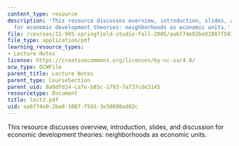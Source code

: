 ```yaml
---
content_type: resource
description: 'This resource discusses overview, introduction, slides, and discussion
  for economic development theories: neighborhoods as economic units.'
file: /courses/11-945-springfield-studio-fall-2005/aa6f74e02be81087f5933e58090ad02c_lect3.pdf
file_type: application/pdf
learning_resource_types:
- Lecture Notes
license: https://creativecommons.org/licenses/by-nc-sa/4.0/
ocw_type: OCWFile
parent_title: Lecture Notes
parent_type: CourseSection
parent_uid: 8a0dfd24-cafe-b85c-1793-7a737cde3145
resourcetype: Document
title: lect3.pdf
uid: aa6f74e0-2be8-1087-f593-3e58090ad02c
---
```

This resource discusses overview, introduction, slides, and discussion for economic development theories: neighborhoods as economic units.
